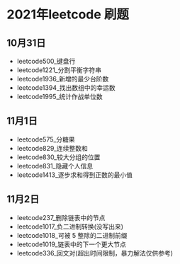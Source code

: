 # 2021年leetcode 刷题
## 10月31日
* leetcode500_键盘行
* leetcode1221_分割平衡字符串
* leetcode1936_新增的最少台阶数
* leetcode1394_找出数组中的幸运数
* leetcode1995_统计作战单位数
## 11月1日
* leetcode575_分糖果
* leetcode829_连续整数和
* leetcode830_较大分组的位置
* leetcode831_隐藏个人信息
* leetcode1413_逐步求和得到正数的最小值
## 11月2日
* leetcode237_删除链表中的节点
* leetcode1017_负二进制转换(没写出来)
* leetcode1018_可被 5 整除的二进制前缀
* leetcode1019_链表中的下一个更大节点
* leetcode336_回文对(超出时间限制，暴力解法仅供参考)